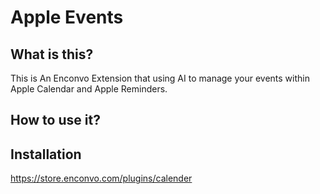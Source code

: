 # Apple Events

## What is this?

This is An Enconvo Extension that using AI to manage your events within Apple Calendar and Apple Reminders.

## How to use it?

[](https://github.com/Enconvo/apple_events/blob/main/metadata/Screenshot.png?raw=true)

## Installation

https://store.enconvo.com/plugins/calender
